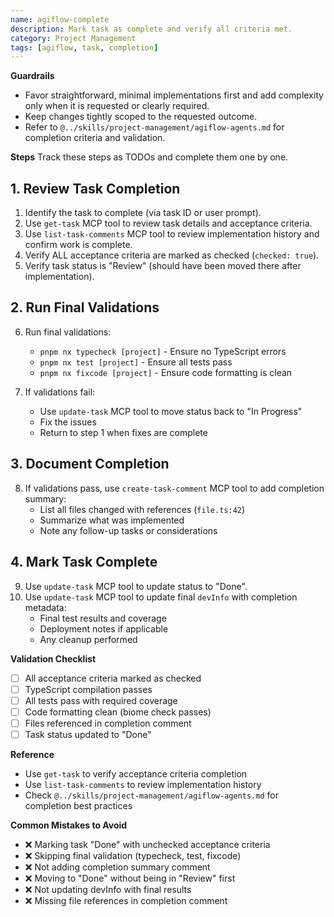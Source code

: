 ```yaml
---
name: agiflow-complete
description: Mark task as complete and verify all criteria met.
category: Project Management
tags: [agiflow, task, completion]
---
```


**Guardrails**
- Favor straightforward, minimal implementations first and add complexity only when it is requested or clearly required.
- Keep changes tightly scoped to the requested outcome.
- Refer to `@../skills/project-management/agiflow-agents.md` for completion criteria and validation.

**Steps**
Track these steps as TODOs and complete them one by one.

## 1. Review Task Completion
1. Identify the task to complete (via task ID or user prompt).
2. Use `get-task` MCP tool to review task details and acceptance criteria.
3. Use `list-task-comments` MCP tool to review implementation history and confirm work is complete.
4. Verify ALL acceptance criteria are marked as checked (`checked: true`).
5. Verify task status is "Review" (should have been moved there after implementation).

## 2. Run Final Validations
6. Run final validations:
   - `pnpm nx typecheck [project]` - Ensure no TypeScript errors
   - `pnpm nx test [project]` - Ensure all tests pass
   - `pnpm nx fixcode [project]` - Ensure code formatting is clean

7. If validations fail:
   - Use `update-task` MCP tool to move status back to "In Progress"
   - Fix the issues
   - Return to step 1 when fixes are complete

## 3. Document Completion
8. If validations pass, use `create-task-comment` MCP tool to add completion summary:
   - List all files changed with references (`file.ts:42`)
   - Summarize what was implemented
   - Note any follow-up tasks or considerations

## 4. Mark Task Complete
9. Use `update-task` MCP tool to update status to "Done".
10. Use `update-task` MCP tool to update final `devInfo` with completion metadata:
    - Final test results and coverage
    - Deployment notes if applicable
    - Any cleanup performed

**Validation Checklist**
- [ ] All acceptance criteria marked as checked
- [ ] TypeScript compilation passes
- [ ] All tests pass with required coverage
- [ ] Code formatting clean (biome check passes)
- [ ] Files referenced in completion comment
- [ ] Task status updated to "Done"

**Reference**
- Use `get-task` to verify acceptance criteria completion
- Use `list-task-comments` to review implementation history
- Check `@../skills/project-management/agiflow-agents.md` for completion best practices

**Common Mistakes to Avoid**
- ❌ Marking task "Done" with unchecked acceptance criteria
- ❌ Skipping final validation (typecheck, test, fixcode)
- ❌ Not adding completion summary comment
- ❌ Moving to "Done" without being in "Review" first
- ❌ Not updating devInfo with final results
- ❌ Missing file references in completion comment
